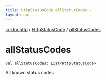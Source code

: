 ```yaml
---
title: HttpStatusCode.allStatusCodes - 
layout: api
---
```


<div class='api-docs-breadcrumbs'><a href="../index.html">io.ktor.http</a> / <a href="index.html">HttpStatusCode</a> / <a href="./all-status-codes.html">allStatusCodes</a></div>

# allStatusCodes

<div class="signature"><code><span class="keyword">val </span><span class="identifier">allStatusCodes</span><span class="symbol">: </span><a href="https://kotlinlang.org/api/latest/jvm/stdlib/kotlin.collections/-list/index.html"><span class="identifier">List</span></a><span class="symbol">&lt;</span><a href="index.html"><span class="identifier">HttpStatusCode</span></a><span class="symbol">&gt;</span></code></div>

All known status codes

